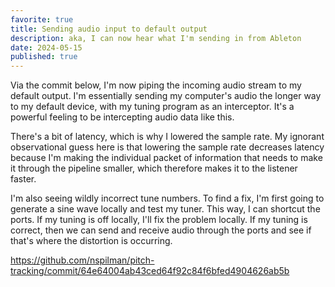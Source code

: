 ```yaml
---
favorite: true
title: Sending audio input to default output
description: aka, I can now hear what I'm sending in from Ableton
date: 2024-05-15
published: true
---
```

Via the commit below, I'm now piping the incoming audio stream to my default output. I'm essentially sending my computer's audio the longer way to my default device, with my tuning program as an interceptor. It's a powerful feeling to be intercepting audio data like this. 

There's a bit of latency, which is why I lowered the sample rate. My ignorant observational guess here is that lowering the sample rate decreases latency because I'm making the individual packet of information that needs to make it through the pipeline smaller, which therefore makes it to the listener faster. 

I'm also seeing wildly incorrect tune numbers. To find a fix, I'm first going to generate a sine wave locally and test my tuner. This way, I can shortcut the ports. 
If my tuning is off locally, I'll fix the problem locally. If my tuning is correct, then we can send and receive audio through the ports and see if that's where the distortion is occurring. 

https://github.com/nspilman/pitch-tracking/commit/64e64004ab43ced64f92c84f6bfed4904626ab5b
